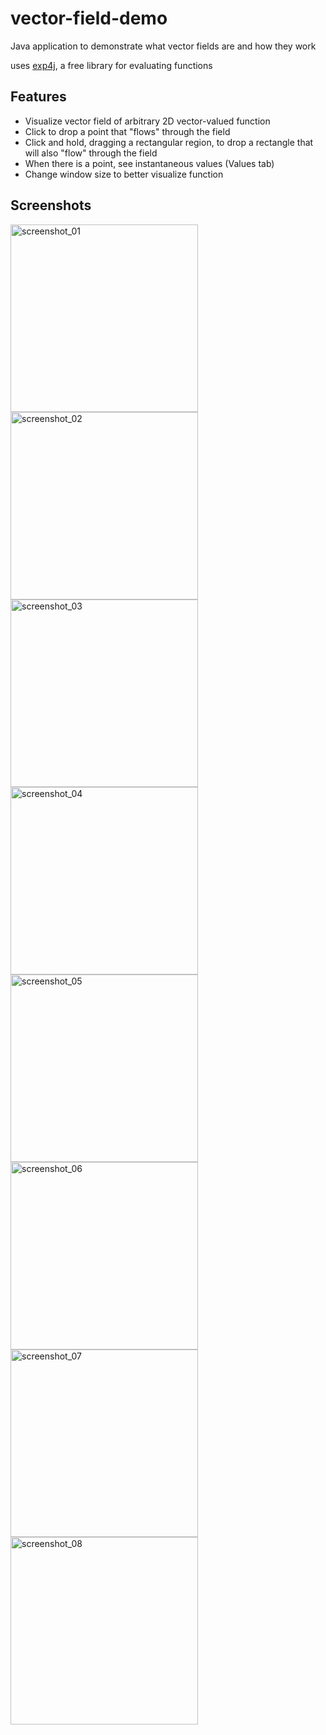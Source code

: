 # vector-field-demo
Java application to demonstrate what vector fields are and how they work

uses [exp4j](http://projects.congrace.de/exp4j/download.html), a free library for evaluating functions

## Features
* Visualize vector field of arbitrary 2D vector-valued function
* Click to drop a point that "flows" through the field
* Click and hold, dragging a rectangular region, to drop a rectangle that will also "flow" through the field
* When there is a point, see instantaneous values (Values tab)
* Change window size to better visualize function

## Screenshots
<img src="https://raw.githubusercontent.com/shrucis1/vector-field-demo/master/screenshots/screenshot_01.png" alt="screenshot_01" height="300"/><img src="https://raw.githubusercontent.com/shrucis1/vector-field-demo/master/screenshots/screenshot_02.png" alt="screenshot_02" height="300"/>
<img src="https://raw.githubusercontent.com/shrucis1/vector-field-demo/master/screenshots/screenshot_03.png" alt="screenshot_03" height="300"/><img src="https://raw.githubusercontent.com/shrucis1/vector-field-demo/master/screenshots/screenshot_04.png" alt="screenshot_04" height="300"/>
<img src="https://raw.githubusercontent.com/shrucis1/vector-field-demo/master/screenshots/screenshot_05.png" alt="screenshot_05" height="300"/><img src="https://raw.githubusercontent.com/shrucis1/vector-field-demo/master/screenshots/screenshot_06.png" alt="screenshot_06" height="300"/>
<img src="https://raw.githubusercontent.com/shrucis1/vector-field-demo/master/screenshots/screenshot_07.png" alt="screenshot_07" height="300"/><img src="https://raw.githubusercontent.com/shrucis1/vector-field-demo/master/screenshots/screenshot_08.png" alt="screenshot_08" height="300"/>

